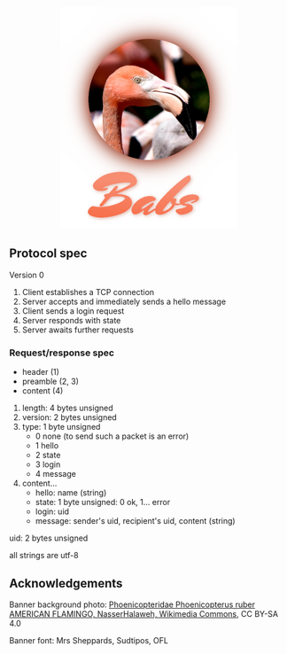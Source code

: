 <p align="center">
   <img src="banner.png" alt="Babs" />
</p>

## Protocol spec
Version 0
1. Client establishes a TCP connection
2. Server accepts and immediately sends a hello message
3. Client sends a login request
4. Server responds with state
5. Server awaits further requests

### Request/response spec
* header (1)
* preamble (2, 3)
* content (4)

1. length: 4 bytes unsigned
2. version: 2 bytes unsigned
3. type: 1 byte unsigned
   * 0 none (to send such a packet is an error)
   * 1 hello
   * 2 state
   * 3 login
   * 4 message
5. content…
   * hello: name (string)
   * state: 1 byte unsigned: 0 ok, 1… error
   * login: uid
   * message: sender's uid, recipient's uid, content (string)

uid: 2 bytes unsigned

all strings are utf-8

## Acknowledgements
Banner background photo: [Phoenicopteridae Phoenicopterus ruber AMERICAN FLAMINGO, NasserHalaweh, Wikimedia Commons](https://commons.wikimedia.org/wiki/File:Phoenicopteridae_Phoenicopterus_ruber_4.1.jpg), CC BY-SA 4.0

Banner font: Mrs Sheppards, Sudtipos, OFL
